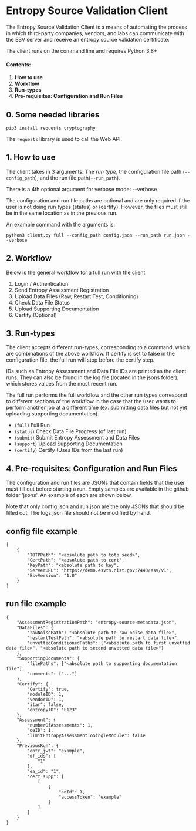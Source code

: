 # Entropy Source Validation Client

The Entropy Source Validation Client is a means of automating the process in which third-party companies, vendors, and labs can communicate with the ESV server and receive an entropy source validation certificate. 

The client runs on the command line and requires Python 3.8+ 

#### Contents: 

1. **How to use** 
2. **Workflow** 
3. **Run-types** 
4. **Pre-requisites: Configuration and Run Files** 

## 0. Some needed libraries 

```
pip3 install requests cryptography
```

The `requests` library is used to call the Web API.  

## 1. How to use

The client takes in 3 arguments: The *run type*, the configuration file path (`--config_path`), and the run file path(`--run_path`).

There is a 4th optional argument for verbose mode: --verbose

The configuration and run file paths are optional and are only required if the user is not doing run types (status) or (certify). However, the files must still be in the same location as in the previous run.

An example command with the arguments is:

```
python3 client.py full --config_path config.json --run_path run.json --verbose
```

## 2. Workflow

Below is the general workflow for a full run with the client

1. Login / Authentication
2. Send Entropy Assessment Registration
3. Upload Data Files (Raw, Restart Test, Conditioning)
4. Check Data File Status
5. Upload Supporting Documentation
6. Certify (Optional)

## 3. Run-types

The client accepts different run-types, corresponding to a command, which are combinations of the above workflow. If certify is set to false in the configuration file, the full run will stop before the certify step. 

IDs such as Entropy Assessment and Data File IDs are printed as the client runs. They can also be found in the log file (located in the jsons folder), which stores values from the most recent run. 

The full run performs the full workflow and the other run types correspond to different sections of the workflow in the case that the user wants to perform another job at a different time (ex. submitting data files but not yet uploading supporting documentation).

- (`full`) Full Run
- (`status`) Check Data File Progress (of last run)
- (`submit`) Submit Entropy Assessment and Data Files
- (`support`) Upload Supporting Documentation
- (`certify`) Certify (Uses IDs from the last run)

## 4. Pre-requisites: Configuration and Run Files

The configuration and run files are JSONs that contain fields that the user must fill out before starting a run. Empty samples are available in the github folder 'jsons'. An example of each are shown below.

Note that only config.json and run.json are the only JSONs that should be filled out. The logs.json file should not be modified by hand.

## config file example

```
[
    {
        "TOTPPath": "<absolute path to totp seed>",
        "CertPath": "<absolute path to cert",
        "KeyPath": "<absolute path to key",
        "ServerURL": "https://demo.esvts.nist.gov:7443/esv/v1",
	    "EsvVersion": "1.0"
    }
]
```

## run file example

```
{
    "AssessmentRegistrationPath": "entropy-source-metadata.json",
    "DataFiles": {
        "rawNoisePath": "<absolute path to raw noise data file>",
        "restartTestPath": "<absolute path to restart data file>",
        "unvettedConditionedPaths": ["<absolute path to first unvetted data file>", "<absolute path to second unvetted data file>"]
    },
    "SupportingDocuments": {
        "filePaths": ["<absolute path to supporting documentation file"],
        "comments": ["..."]
    },
    "Certify": {
        "Certify": true,
        "moduleID": 1,
        "vendorID": 1,
        "itar": false,
        "entropyID": "E123"
    },
    "Assessment": {
        "numberOfAssessments": 1,
        "oeID": 1,
        "limitEntropyAssessmentToSingleModule": false
    }, 
    "PreviousRun": {
        "entr_jwt": "example",
        "df_ids": [
            "1"                
        ],
        "ea_id": "1",
        "cert_supp": [
            [
                {
                    "sdId": 1,
                    "accessToken": "example"
                }
            ]
        ]
	}
}
```
